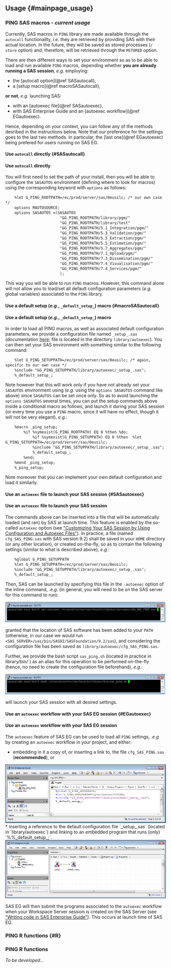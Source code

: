 ## Usage {#mainpage_usage}

### PING SAS macros - *current usage* 

Currently, SAS macros in `PING` library are made available through the `autocall` functionality, _i.e._ 
they are retrieved by providing SAS with their actual location. In the future, they will be saved as stored 
processes (`/ store` option) and, therefore, will be retrieved through the `MSTORED` option. 

There are then different ways to set your environment so as to be able to load and run available `PING` macros, 
depending whether **you are already running a SAS session**, _e.g._ employing:
* the [autocall option](@ref SASautocall),
* a [setup macro](@ref macroSASautocall),

**or not**, _e.g._ launching SAS:
* with an [autoexec file](@ref SASautoexec),
* with SAS Enterprise Guide and an [autoexec workflow](@ref EGautoexec).

Hence, depending on your context, you can follow any of the methods desribed in the instructions below. 
Note that our preference for the settings goes to the last two methods. In particular, the 
[last one](@ref EGautoexec) being prefered for users running on SAS EG.

<a name="SASautocall"></a>
#### Use `autocall` directly {#SASautocall}
#### Use `autocall` directly
You will first need to set the path of your install, then you will be able to configure the `SASAUTOS` 
environment (defining where to look for macros) using the corresponding keyword with `options` as follows:

~~~sas
	%let G_PING_ROOTPATH=/ec/prod/server/sas/0eusilc; /* our own case */
	options MAUTOSOURCE;
	options SASAUTOS =(SASAUTOS 
						"&G_PING_ROOTPATH/library/pgm/" 		
						"&G_PING_ROOTPATH/library/test" 			
						"&G_PING_ROOTPATH/5.1_Integration/pgm/"
						"&G_PING_ROOTPATH/5.3_Validation/pgm/"
						"&G_PING_ROOTPATH/5.5_Extraction/pgm/"
						"&G_PING_ROOTPATH/5.5_Estimation/pgm/"
						"&G_PING_ROOTPATH/5.7_Aggregates/pgm/"
						"&G_PING_ROOTPATH/7.1_Upload/pgm/"
						"&G_PING_ROOTPATH/7.3_Dissemination/pgm/"
						"&G_PING_ROOTPATH/7.4_Visualisation/pgm/"
						"&G_PING_ROOTPATH/7.4_Services/pgm/"
						);
~~~
This way you will be able to run `PING` macros. However, this command alone will not allow you to load/set all 
default configuration parameters (_e.g._ global variables) associated to the `PING` library.

<a name="macroSASautocall"></a>
#### Use a default setup (_e.g._, `_default_setup_`) macro {#macroSASautocall}
#### Use a default setup (_e.g._, `_default_setup_`) macro
In order to load all PING macros, as well as associated default configuration parameters, we provide a 
configuration file named `_setup_.sas` (documentation [here](#sas_setup_); file is located in the directory 
`library/autoexec`). You can then set your SAS environment with something similar to the following command:

~~~sas
	%let G_PING_SETUPPATH=/ec/prod/server/sas/0eusilc; /* again, specific to our own case */
	%include "&G_PING_SETUPPATH/library/autoexec/_setup_.sas";	
	%_default_setup_;
~~~
Note however that this will work only if you have not already set your `SASAUTOS` environment using (_e.g._ 
using the `options SASAUTOS` command like above) since `SASAUTOS` can be set once only. So as to avoid launching
the `options SASAUTOS` several times, you can put the setup commands above inside a conditional macro as follows, 
and launch it during your SAS session (or every time you use a `PING` macro, since it will have no effect, though 
it will not be very elegant), _e.g._:

~~~sas
	%macro _ping_setup;
		%if %symexist(G_PING_ROOTPATH) EQ 0 %then %do; 
			%if %symexist(G_PING_SETUPPATH) EQ 0 %then 	%let G_PING_SETUPPATH=/ec/prod/server/sas/0eusilc; 
			%include "&G_PING_SETUPPATH/library/autoexec/_setup_.sas";
			%_default_setup_;
		%end;
	%mend _ping_setup;
	%_ping_setup;
~~~
Note moreover that you can implement your own default configuration and load it similarly.
	
<a name="SASautoexec"></a>
#### Use an `autoexec` file to launch your SAS session {#SASautoexec}
#### Use an `autoexec` file to launch your SAS session
The commands above can be inserted into a file that will be automatically loaded (and ran) by SAS at launch time. 
This feature is enabled by the so-called `autoexec` option (see 
["Customizing Your SAS Session by Using Configuration and Autoexec Files"](http://support.sas.com/documentation/cdl/en/hostunx/63053/HTML/default/viewer.htm#p13flc1vsrqwr8n1vutzds8rp3t0.htm)).
In practice, a file (named `cfg_SAS_PING.sas` with SAS version 9.2) shall be saved in your `HOME` directory (or any 
other location), or created on-the-fly, so as to contain the following settings (similar to what is described 
above), _e.g._:

~~~sas
	%global G_PING_SETUPPATH
	%let G_PING_SETUPPATH=/ec/prod/server/sas/0eusilc;
	%include "&G_PING_SETUPPATH/library/autoexec/_setup_.sas";
	%_default_setup_;
~~~
 
Then, SAS can be launched by specifying this file in the `-autoexec` option of the inline command, _.e.g._ (in 
general, you will need to be on the SAS server for this command to run):
	
<img src="img/sas_autoexec.png" alt="sas autoexec library/autoexec/cfg_SAS_PING.sas">

granted that the location of SAS software has been added to your `PATH` (otherwise, in our case we would run 
`<SAS_SERVER>/sas/bin/SAS92/SASFoundation/9.2/sas`), and considering the configuration file has been saved 
as `library/autoexec/cfg_SAS_PING.sas`.

Further, we provide the bash script `sas_ping.sh` (located in practice in library/bin/`) 
as an alias for this operation to be performed on-the-fly (hence, no need to create the configuration file beforehand), 
_e.g._:

<img src="img/sas_ping.png" alt="bash library/bin/sas_ping.sh">
	
will launch your SAS session with all desired settings. 

<a name="EGautoexec"></a>
#### Use an `autoexec` workflow with your SAS EG session {#EGautoexec}
#### Use an `autoexec` workflow with your SAS EG session
The `autoexec` feature  of SAS EG can be used to load all `PING` settings, _.e.g_ by creating an `autoexec` workflow in your 
project, and either:
* embedding in it a copy of, or inserting a link to, the file `cfg_SAS_PING.sas` (**recommended**), or
<img src="img/sas_eg_autoexec1.png" border="1" alt="cfg_SAS_PING.sas in autoexec">
* inserting a reference to the default configuration file `_setup_.sas` (located in `library/autoexec`) 
and linking to an embedded program that runs (only) `%%_default_setup_;`.
<img src="img/sas_eg_autoexec2.png" border="1" alt="_setup_.sas in autoexec">

SAS EG will then submit the programs associated to the `autoexec` workflow when your Workspace Server session is 
created on the SAS Server (see ["Writing code in SAS Enterprise Guide"](http://www.lexjansen.com/wuss/2013/83_Paper.pdf)). 
This occurs at launch time of SAS EG.

<a name="R"></a>
### PING R functions {#R}
### PING R functions

*To be developed...*